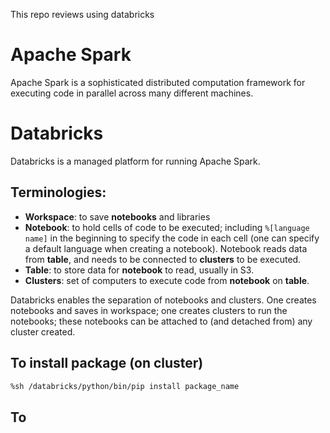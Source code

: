 This repo reviews using databricks

# Apache Spark

Apache Spark is a sophisticated distributed computation framework for executing code in parallel across many different machines. 

# Databricks

Databricks is a managed platform for running Apache Spark. 

## Terminologies:

 - **Workspace**: to save **notebooks** and libraries
 - **Notebook**: to hold cells of code to be executed; including `%[language name]` in the beginning to specify the code in each cell (one can specify a default language when creating a notebook). 
 Notebook reads data from **table**, and needs to be connected to **clusters** to be executed.
 - **Table**: to store data for **notebook** to read, usually in S3.
 - **Clusters**: set of computers to execute code from **notebook** on **table**.
 
Databricks enables the separation of notebooks and clusters. One creates notebooks and saves in workspace; one creates clusters to run the notebooks; these notebooks can be attached to (and detached from) any cluster created.


## To install package (on cluster)

```bash
%sh /databricks/python/bin/pip install package_name
```

## To 
